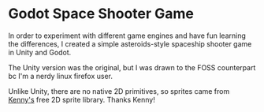 # Godot Space Shooter Game

In order to experiment with different game engines and have fun learning the differences, I created a simple asteroids-style spaceship shooter game in Unity and Godot.

The Unity version was the original, but I was drawn to the FOSS counterpart bc I'm a nerdy linux firefox user.

Unlike Unity, there are no native 2D primitives, so sprites came from [Kenny's](https://kenney.nl/assets) free 2D sprite library. Thanks Kenny!
